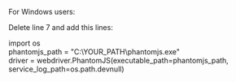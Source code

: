 For Windows users:

Delete line 7 and add this lines:

import os<br>
phantomjs_path = "C:\YOUR_PATH\phantomjs.exe"<br>
driver = webdriver.PhantomJS(executable_path=phantomjs_path, service_log_path=os.path.devnull)
